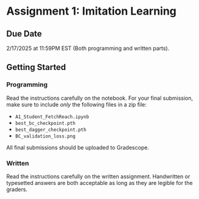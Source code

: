 # Assignment 1: Imitation Learning

## Due Date
2/17/2025 at 11:59PM EST (Both programming and written parts).

## Getting Started
### Programming
Read the instructions carefully on the notebook. For your final submission, make sure to include *only* the following files in a zip file:
- `A1_Student_FetchReach.ipynb`
- `best_bc_checkpoint.pth` 
- `best_dagger_checkpoint.pth`
- `BC_validation_loss.png`

All final submissions should be uploaded to Gradescope.


### Written
Read the instructions carefully on the written assignment. Handwritten or typesetted answers are both acceptable as long as they are legible for the graders.